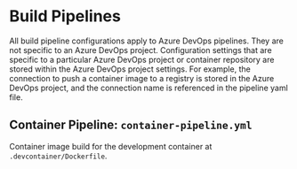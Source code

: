 # Build Pipelines

All build pipeline configurations apply to Azure DevOps pipelines. They are not specific to an Azure DevOps project. Configuration settings that are specific to a particular Azure DevOps project or container repository are stored within the Azure DevOps project settings. For example, the connection to push a container image to a registry is stored in the Azure DevOps project, and the connection name is referenced in the pipeline yaml file.

## Container Pipeline: `container-pipeline.yml`

Container image build for the development container at `.devcontainer/Dockerfile`.
